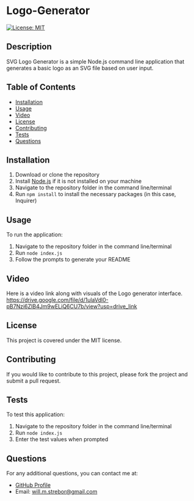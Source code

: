 # Logo-Generator
  [![License: MIT](https://img.shields.io/badge/License-MIT-yellow.svg)](https://opensource.org/licenses/MIT)
  ## Description
  SVG Logo Generator is a simple Node.js command line application that generates a basic logo as an SVG file based on user input.
  ## Table of Contents
  - [Installation](#installation)
  - [Usage](#usage)
  - [Video](#Video)
  - [License](#license)
  - [Contributing](#contributing)
  - [Tests](#tests)
  - [Questions](#questions)
  ## Installation
  1. Download or clone the repository
  2. Install [Node.js](https://nodejs.org/) if it is not installed on your machine
  3. Navigate to the repository folder in the command line/terminal
  4. Run `npm install` to install the necessary packages (in this case, Inquirer)
  ## Usage
  To run the application:
  1. Navigate to the repository folder in the command line/terminal
  2. Run `node index.js`
  3. Follow the prompts to generate your README
  ## Video
  Here is a video link along with visuals of the Logo generator interface.
  https://drive.google.com/file/d/1ulaVdl0-pB7Nzi6ZIB4Jm9wELiQ6CU7b/view?usp=drive_link
  ## License
  This project is covered under the MIT license.
  ## Contributing
  If you would like to contribute to this project, please fork the project and submit a pull request.
  ## Tests
  To test this application:
  1. Navigate to the repository folder in the command line/terminal
  2. Run `node index.js`
  3. Enter the test values when prompted
  ## Questions
  For any additional questions, you can contact me at:
  - [GitHub Profile](https://github.com/Nettooffnook)
  - Email: will.m.strebor@gmail.com